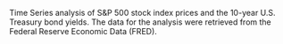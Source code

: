 Time Series analysis of S&P 500 stock index prices and the 10-year U.S. Treasury bond yields. The data for the analysis were retrieved from the Federal Reserve Economic Data (FRED).


